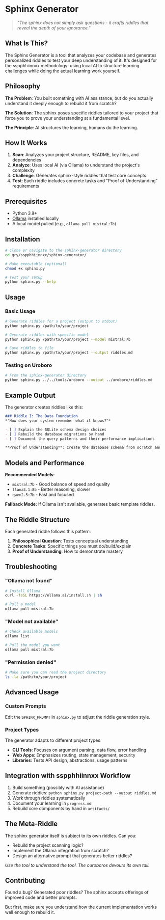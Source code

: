 # Sphinx Generator

> *"The sphinx does not simply ask questions - it crafts riddles that reveal the depth of your ignorance."*

## What Is This?

The Sphinx Generator is a tool that analyzes your codebase and generates personalized riddles to test your deep understanding of it. It's designed for the sspphhiinnxx methodology: using local AI to structure learning challenges while doing the actual learning work yourself.

## Philosophy

**The Problem**: You built something with AI assistance, but do you actually understand it deeply enough to rebuild it from scratch?

**The Solution**: The sphinx poses specific riddles tailored to your project that force you to prove your understanding at a fundamental level.

**The Principle**: AI structures the learning, humans do the learning.

## How It Works

1. **Scan**: Analyzes your project structure, README, key files, and dependencies
2. **Analyze**: Uses local AI (via Ollama) to understand the project's complexity
3. **Challenge**: Generates sphinx-style riddles that test core concepts
4. **Test**: Each riddle includes concrete tasks and "Proof of Understanding" requirements

## Prerequisites

- Python 3.8+
- [Ollama](https://ollama.ai) installed locally
- A local model pulled (e.g., `ollama pull mistral:7b`)

## Installation

```bash
# Clone or navigate to the sphinx-generator directory
cd qry/sspphhiinnxx/sphinx-generator/

# Make executable (optional)
chmod +x sphinx.py

# Test your setup
python sphinx.py --help
```

## Usage

### Basic Usage
```bash
# Generate riddles for a project (output to stdout)
python sphinx.py /path/to/your/project

# Generate riddles with specific model
python sphinx.py /path/to/your/project --model mistral:7b

# Save riddles to file
python sphinx.py /path/to/your/project --output riddles.md
```

### Testing on Uroboro
```bash
# From the sphinx-generator directory
python sphinx.py ../../tools/uroboro --output ../uroboro/riddles.md
```

## Example Output

The generator creates riddles like this:

```markdown
### Riddle I: The Data Foundation
*"How does your system remember what it knows?"*

- [ ] Explain the SQLite schema design choices
- [ ] Rebuild the database migrations by hand
- [ ] Document the query patterns and their performance implications

**Proof of Understanding**: Create the database schema from scratch and explain why each constraint exists.
```

## Models and Performance

**Recommended Models:**
- `mistral:7b` - Good balance of speed and quality
- `llama3.1:8b` - Better reasoning, slower
- `qwen2.5:7b` - Fast and focused

**Fallback Mode:** If Ollama isn't available, generates basic template riddles.

## The Riddle Structure

Each generated riddle follows this pattern:

1. **Philosophical Question**: Tests conceptual understanding
2. **Concrete Tasks**: Specific things you must do/build/explain
3. **Proof of Understanding**: How to demonstrate mastery

## Troubleshooting

### "Ollama not found"
```bash
# Install Ollama
curl -fsSL https://ollama.ai/install.sh | sh

# Pull a model
ollama pull mistral:7b
```

### "Model not available"
```bash
# Check available models
ollama list

# Pull the model you want
ollama pull mistral:7b
```

### "Permission denied"
```bash
# Make sure you can read the project directory
ls -la /path/to/your/project
```

## Advanced Usage

### Custom Prompts
Edit the `SPHINX_PROMPT` in `sphinx.py` to adjust the riddle generation style.

### Project Types
The generator adapts to different project types:
- **CLI Tools**: Focuses on argument parsing, data flow, error handling
- **Web Apps**: Emphasizes routing, state management, security
- **Libraries**: Tests API design, abstractions, usage patterns

## Integration with sspphhiinnxx Workflow

1. Build something (possibly with AI assistance)
2. Generate riddles: `python sphinx.py project-path --output riddles.md`
3. Work through riddles systematically
4. Document your learning in `progress.md`
5. Rebuild core components by hand in `artifacts/`

## The Meta-Riddle

The sphinx generator itself is subject to its own riddles. Can you:
- Rebuild the project scanning logic?
- Implement the Ollama integration from scratch?
- Design an alternative prompt that generates better riddles?

*Use the tool to understand the tool. The ouroboros devours its own tail.*

## Contributing

Found a bug? Generated poor riddles? The sphinx accepts offerings of improved code and better prompts.

But first, make sure you understand how the current implementation works well enough to rebuild it.